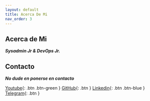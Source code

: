 ```yaml
---
layout: default
title: Acerca De Mi
nav_order: 3
---
```


## Acerca de Mi

**_Sysadmin Jr & DevOps Jr._**

## Contacto

**_No dude en ponerse en contacto_**

[Youtube](https://www.youtube.com/channel/UCledsaFq1uBeyGbmxzSG_4Q){: .btn .btn-green }
[GitHub](https://github.com/Lucho00Cuba){: .btn }
[Linkedin](https://www.linkedin.com/in/luis-octavio-mota-verdasco-sys-admin/){: .btn .btn-blue }
[Telegram](https://t.me/sysadmin_devops){: .btn }